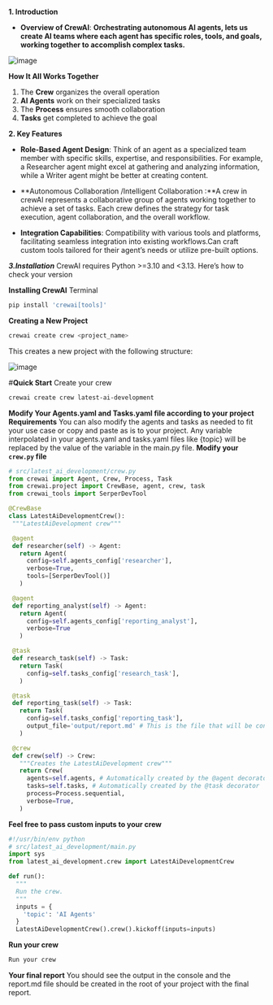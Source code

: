 **1. Introduction**

- **Overview of CrewAI**: **Orchestrating autonomous AI agents, lets us create AI teams where each agent has specific roles, tools, and goals, working together to accomplish complex tasks.**

![image](https://github.com/user-attachments/assets/9e3bada1-def9-4e12-ba4e-cfc9accd9b70)


 **How It All Works Together**

1. The **Crew** organizes the overall operation
2. **AI Agents** work on their specialized tasks
3. The **Process** ensures smooth collaboration
4. **Tasks** get completed to achieve the goal

**2. Key Features**

- **Role-Based Agent Design**: Think of an agent as a specialized team member with specific skills, expertise, and responsibilities. For example, a Researcher agent might excel at gathering and analyzing information, while a Writer agent might be better at creating content.

- **Autonomous Collaboration /Intelligent Collaboration :**A crew in crewAI represents a collaborative group of agents working together to achieve a set of tasks. Each crew defines the strategy for task execution, agent collaboration, and the overall workflow.

- **Integration Capabilities**: Compatibility with various tools and platforms, facilitating seamless integration into existing workflows.Can craft custom tools tailored for their agent’s needs or utilize pre-built options.

***3.Installation***
CrewAI requires Python >=3.10 and <3.13. Here’s how to check your version

**Installing CrewAI**
Terminal
```powershell
pip install 'crewai[tools]'
```

**Creating a New Project**
```powershell
crewai create crew <project_name>
```
This creates a new project with the following structure:

![image](https://github.com/user-attachments/assets/08da6c64-ffe4-42c4-a564-0136e2a4bec9)



#**Quick Start**
Create your crew
```powershell
crewai create crew latest-ai-development
```

**Modify Your Agents.yaml and Tasks.yaml file according to your project Requirements**
You can also modify the agents and tasks as needed to fit your use case or copy and paste as is to your project. Any variable interpolated in your agents.yaml and tasks.yaml files like {topic} will be replaced by the value of the variable in the main.py file.
 **Modify your `crew.py` file**
 ```python
# src/latest_ai_development/crew.py
from crewai import Agent, Crew, Process, Task
from crewai.project import CrewBase, agent, crew, task
from crewai_tools import SerperDevTool

@CrewBase
class LatestAiDevelopmentCrew():
  """LatestAiDevelopment crew"""

  @agent
  def researcher(self) -> Agent:
    return Agent(
      config=self.agents_config['researcher'],
      verbose=True,
      tools=[SerperDevTool()]
    )

  @agent
  def reporting_analyst(self) -> Agent:
    return Agent(
      config=self.agents_config['reporting_analyst'],
      verbose=True
    )

  @task
  def research_task(self) -> Task:
    return Task(
      config=self.tasks_config['research_task'],
    )

  @task
  def reporting_task(self) -> Task:
    return Task(
      config=self.tasks_config['reporting_task'],
      output_file='output/report.md' # This is the file that will be contain the final report.
    )

  @crew
  def crew(self) -> Crew:
    """Creates the LatestAiDevelopment crew"""
    return Crew(
      agents=self.agents, # Automatically created by the @agent decorator
      tasks=self.tasks, # Automatically created by the @task decorator
      process=Process.sequential,
      verbose=True,
    )

```
**Feel free to pass custom inputs to your crew**

```python
#!/usr/bin/env python
# src/latest_ai_development/main.py
import sys
from latest_ai_development.crew import LatestAiDevelopmentCrew

def run():
  """
  Run the crew.
  """
  inputs = {
    'topic': 'AI Agents'
  }
  LatestAiDevelopmentCrew().crew().kickoff(inputs=inputs)

```
**Run your crew**

```powershell
Run your crew
```

**Your final report**
You should see the output in the console and the report.md file should be created in the root of your project with the final report.
